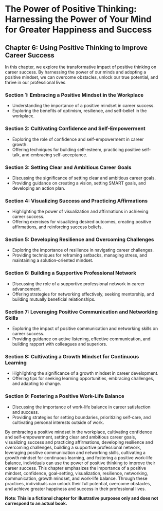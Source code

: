 The Power of Positive Thinking: Harnessing the Power of Your Mind for Greater Happiness and Success
===================================================================================================

Chapter 6: Using Positive Thinking to Improve Career Success
------------------------------------------------------------

In this chapter, we explore the transformative impact of positive thinking on career success. By harnessing the power of our minds and adopting a positive mindset, we can overcome obstacles, unlock our true potential, and thrive in our professional lives.

### Section 1: Embracing a Positive Mindset in the Workplace

* Understanding the importance of a positive mindset in career success.
* Exploring the benefits of optimism, resilience, and self-belief in the workplace.

### Section 2: Cultivating Confidence and Self-Empowerment

* Exploring the role of confidence and self-empowerment in career growth.
* Offering techniques for building self-esteem, practicing positive self-talk, and embracing self-acceptance.

### Section 3: Setting Clear and Ambitious Career Goals

* Discussing the significance of setting clear and ambitious career goals.
* Providing guidance on creating a vision, setting SMART goals, and developing an action plan.

### Section 4: Visualizing Success and Practicing Affirmations

* Highlighting the power of visualization and affirmations in achieving career success.
* Offering exercises for visualizing desired outcomes, creating positive affirmations, and reinforcing success beliefs.

### Section 5: Developing Resilience and Overcoming Challenges

* Exploring the importance of resilience in navigating career challenges.
* Providing techniques for reframing setbacks, managing stress, and maintaining a solution-oriented mindset.

### Section 6: Building a Supportive Professional Network

* Discussing the role of a supportive professional network in career advancement.
* Offering strategies for networking effectively, seeking mentorship, and building mutually beneficial relationships.

### Section 7: Leveraging Positive Communication and Networking Skills

* Exploring the impact of positive communication and networking skills on career success.
* Providing guidance on active listening, effective communication, and building rapport with colleagues and superiors.

### Section 8: Cultivating a Growth Mindset for Continuous Learning

* Highlighting the significance of a growth mindset in career development.
* Offering tips for seeking learning opportunities, embracing challenges, and adapting to change.

### Section 9: Fostering a Positive Work-Life Balance

* Discussing the importance of work-life balance in career satisfaction and success.
* Providing strategies for setting boundaries, prioritizing self-care, and cultivating personal interests outside of work.

By embracing a positive mindset in the workplace, cultivating confidence and self-empowerment, setting clear and ambitious career goals, visualizing success and practicing affirmations, developing resilience and overcoming challenges, building a supportive professional network, leveraging positive communication and networking skills, cultivating a growth mindset for continuous learning, and fostering a positive work-life balance, individuals can use the power of positive thinking to improve their career success. This chapter emphasizes the importance of a positive mindset, confidence, goal-setting, visualization, resilience, networking, communication, growth mindset, and work-life balance. Through these practices, individuals can unlock their full potential, overcome obstacles, and achieve greater happiness and success in their professional lives.

**Note: This is a fictional chapter for illustrative purposes only and does not correspond to an actual book.**

